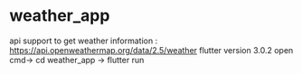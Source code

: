 # weather_app
api support to get weather information : https://api.openweathermap.org/data/2.5/weather
flutter version 3.0.2
open cmd-> cd weather_app -> flutter run
